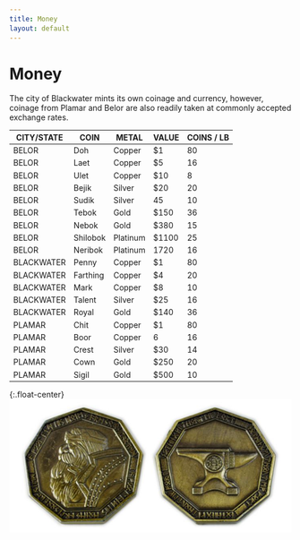 ```yaml
---
title: Money
layout: default
---
```


# Money

The city of Blackwater mints its own coinage and currency, however, coinage from Plamar and Belor are also readily taken at commonly accepted exchange rates.  

|CITY/STATE|COIN|METAL|VALUE|COINS / LB|  
|---|---|---|---|---|
|BELOR|Doh|Copper|$1|80|
|BELOR|Laet|Copper|$5|16|
|BELOR|Ulet|Copper|$10|8|
|BELOR|Bejik|Silver|$20|20|
|BELOR|Sudik|Silver|45|10|
|BELOR|Tebok|Gold|$150|36|
|BELOR|Nebok|Gold|$380|15|
|BELOR|Shilobok|Platinum|$1100|25|
|BELOR|Neribok|Platinum|1720|16|
|BLACKWATER|Penny|Copper|$1|80|
|BLACKWATER|Farthing|Copper|$4|20|
|BLACKWATER|Mark|Copper|$8|10|
|BLACKWATER|Talent|Silver|$25|16|
|BLACKWATER|Royal|Gold|$140|36|
|PLAMAR|Chit|Copper|$1|80|
|PLAMAR|Boor|Copper|6|16|
|PLAMAR|Crest|Silver|$30|14|
|PLAMAR|Cown|Gold|$250|20|
|PLAMAR|Sigil|Gold|$500|10|

{:.float-center}
![Coins](../images/Coins.png)
